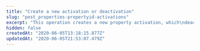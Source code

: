 ```yaml
---
title: "Create a new activation or deactivation"
slug: "post_properties-propertyid-activations"
excerpt: "This operation creates a new property activation, which\ndeactivates any current activation. After a necessary delay,\nthis activates your property version's rule tree and set of\nhostnames across Akamai's network of edge servers, modifying how\nyour edge content responds to end-user requests.\nIf there's a problem with the property you activated, you may\nhave the option to fall back to the previous version. Within an\nhour of activating, POSTing another activation with\n`\\\"useFastFallback\\\":true` in the request object disables the\ncurrent activation and falls back to the previous version. This\nfallback takes a few seconds, but the option is available only\nif there have been no changes to the set of property hostnames,\nas indicated by the\n[`canFastFallback`](#8b3213c5)\nmember.\n\nIf the activation request produces warnings, a 400 response\nindicates this problem message: `{\"type\":\n\"/papi/v0/activation-warnings-not-acknowledged\"}`. Subsequent\nrequests succeed if you list the `messageId` values in the\nrequest's `acknowledgeWarnings` array. Once an activation is\nsuccessful, it responds with a 201 code and provides a\n`Location` header and `activationLink` in the response\nobject indicating where to poll the status of the\nactivation.\n\n> __Note__. If you set `activationType` to `DEACTIVATE` in\nthe POST request object, the property would deactivate and\nno longer serve any traffic. You'd need to modify your DNS\nconfiguration and specify a different way to handle the\ntraffic. See [Enable traffic for a new edge\nhostname](doc:enable-traffic-for-a-new-edge-hostname) for more information."
hidden: false
createdAt: "2020-06-05T13:18:15.877Z"
updatedAt: "2020-06-05T21:53:07.479Z"
---
```

